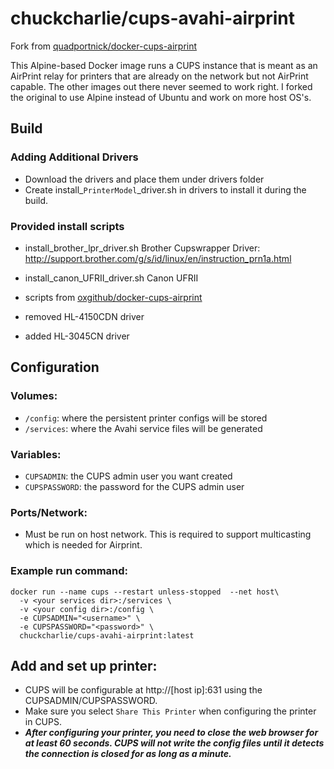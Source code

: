 # chuckcharlie/cups-avahi-airprint

Fork from [quadportnick/docker-cups-airprint](https://github.com/quadportnick/docker-cups-airprint)

This Alpine-based Docker image runs a CUPS instance that is meant as an AirPrint relay for printers that are already on the network but not AirPrint capable. The other images out there never seemed to work right. I forked the original to use Alpine instead of Ubuntu and work on more host OS's.

## Build

### Adding Additional Drivers
* Download the drivers and place them under drivers folder 
* Create install_`PrinterModel`_driver.sh in drivers to install it during the build.

### Provided install scripts
* install_brother_lpr_driver.sh
Brother Cupswrapper Driver: http://support.brother.com/g/s/id/linux/en/instruction_prn1a.html
* install_canon_UFRII_driver.sh
Canon UFRII

* scripts from [oxgithub/docker-cups-airprint](https://github.com/oxgithub/docker-cups-airprint)
* removed HL-4150CDN driver
* added HL-3045CN driver

## Configuration

### Volumes:
* `/config`: where the persistent printer configs will be stored
* `/services`: where the Avahi service files will be generated

### Variables:
* `CUPSADMIN`: the CUPS admin user you want created
* `CUPSPASSWORD`: the password for the CUPS admin user

### Ports/Network:
* Must be run on host network. This is required to support multicasting which is needed for Airprint.

### Example run command:
```
docker run --name cups --restart unless-stopped  --net host\
  -v <your services dir>:/services \
  -v <your config dir>:/config \
  -e CUPSADMIN="<username>" \
  -e CUPSPASSWORD="<password>" \
  chuckcharlie/cups-avahi-airprint:latest
```

## Add and set up printer:
* CUPS will be configurable at http://[host ip]:631 using the CUPSADMIN/CUPSPASSWORD.
* Make sure you select `Share This Printer` when configuring the printer in CUPS.
* ***After configuring your printer, you need to close the web browser for at least 60 seconds. CUPS will not write the config files until it detects the connection is closed for as long as a minute.***

